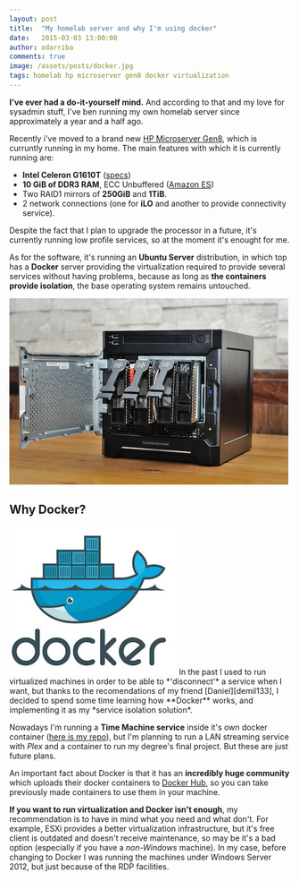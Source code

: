 ```yaml
---
layout: post
title:  "My homelab server and why I'm using docker"
date:   2015-03-03 13:00:00
author: odarriba
comments: true
image: /assets/posts/docker.jpg
tags: homelab hp microserver gen8 docker virtualization
---
```


**I've ever had a do-it-yourself mind.** And according to that and my love for sysadmin stuff, I've ben running my own homelab server since approximately a year and a half ago.

Recently i've moved to a brand new [HP Microserver Gen8][hpmicro], which is curruntly running in my home. The main features with which it is currently running are:

* **Intel Celeron G1610T** ([specs][celeronspecs])
* **10 GiB of DDR3 RAM**, ECC Unbuffered ([Amazon ES][ramlink])
* Two RAID1 mirrors of **250GiB** and **1TiB**.
* 2 network connections (one for **iLO** and another to provide connectivity service).

Despite the fact that I plan to upgrade the processor in a future, it's currently running low profile services, so at the moment it's enought for me.
<!--more-->
As for the software, it's running an **Ubuntu Server** distribution, in which top has a **Docker** server providing the virtualization required to provide several services without having problems, because as long as **the containers provide isolation**, the base operating system remains untouched.

<img title='An HP Microserver Gen8' src='/assets/posts/microserver.jpg' class='center-block md-size' />

## Why Docker?
<img title='Docker' src='/assets/posts/docker.jpg' class='pull-right sm-size' />
In the past I used to run virtualized machines in order to be able to *'disconnect'* a service when I want, but thanks to the recomendations of my friend [Daniel][demil133], I decided to spend some time learning how **Docker** works, and implementing it as my *service isolation solution*.

Nowadays I'm running a **Time Machine service** inside it's own docker container ([here is my repo][timemachine-repo]), but I'm planning to run a LAN streaming service with *Plex* and a container to run my degree's final project. But these are just future plans.

An important fact about Docker is that it has an **incredibly huge community** which uploads their docker containers to [Docker Hub][docker-hub], so you can take previously made containers to use them in your machine.

**If you want to run virtualization and Docker isn't enough**, my recommendation is to have in mind what you need and what don't. For example, ESXi provides a better virtualization infrastructure, but it's free client is outdated and doesn't receive maintenance, so may be it's a bad option (especially if you have a *non-Windows* machine). In my case, before changing to Docker I was running the machines under Windows Server 2012, but just because of the RDP facilities.

[celeronspecs]:	http://ark.intel.com/products/71074/Intel-Celeron-Processor-G1610T-2M-Cache-2_30-GHz
[hpmicro]:	http://www8.hp.com/uk/en/products/proliant-servers/product-detail.html?oid=5384977&jumpid=reg_r1002_uken_c-001_title_r0002
[ramlink]:	http://www.amazon.es/gp/product/B008LMNHB8
[demil133]:	https://github.com/demil133
[timemachine-repo]:	https://github.com/odarriba/docker-timemachine
[docker-hub]: https://hub.docker.com/